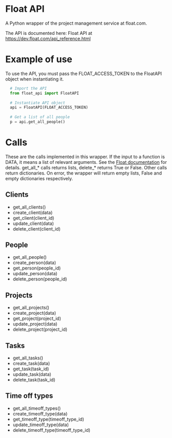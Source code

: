 # Float API

A Python wrapper of the project management service at float.com.

The API is documented here:
Float API at https://dev.float.com/api_reference.html

# Example of use
To use the API, you must pass the FLOAT_ACCESS_TOKEN to the FloatAPI
object when instantiating it.

```python
  # Import the API
  from float_api import FloatAPI
  
  # Instantiate API object
  api = FloatAPI(FLOAT_ACCESS_TOKEN)
  
  # Get a list of all people
  p = api.get_all_people()
```

# Calls
These are the calls implemented in this wrapper. If the input to a function
is DATA, it means a list of relevant arguments. See the
[Float documentation](https://dev.float.com/api_reference.html)
for details. get_all_* calls returns lists, delete_* returns True or False.
Other calls return dictionaries. On error, the wrapper will return empty
lists, False and empty dictionaries respectively.

## Clients

* get_all_clients()
* create_client(data)
* get_client(client_id)
* update_client(data)
* delete_client(client_id)


## People

* get_all_people()
* create_person(data)
* get_person(people_id)
* update_person(data)
* delete_person(people_id)


## Projects

* get_all_projects()
* create_project(data)
* get_project(project_id)
* update_project(data)
* delete_project(project_id)


## Tasks

* get_all_tasks()
* create_task(data)
* get_task(task_id)
* update_task(data)
* delete_task(task_id)

## Time off types

* get_all_timeoff_types()
* create_timeoff_type(data)
* get_timeoff_type(timeoff_type_id)
* update_timeoff_type(data)
* delete_timeoff_type(timeoff_type_id)


